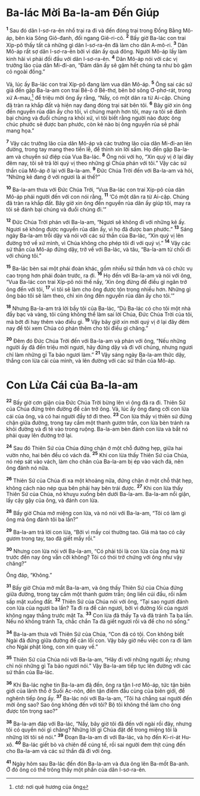 # Ba-lác Mời Ba-la-am Ðến Giúp

<sup><b>1</b></sup> Sau đó dân I-sơ-ra-ên nhổ trại ra đi và đến đóng trại trong Ðồng Bằng Mô-áp, bên kia Sông Giô-đanh, đối ngang Giê-ri-cô. <sup><b>2</b></sup> Bấy giờ Ba-lác con trai Xíp-pô thấy tất cả những gì dân I-sơ-ra-ên đã làm cho dân A-mô-ri. <sup><b>3</b></sup> Dân Mô-áp rất sợ dân I-sơ-ra-ên bởi vì dân ấy quá đông. Người Mô-áp lấy làm kinh hãi vì phải đối đầu với dân I-sơ-ra-ên. <sup><b>4</b></sup> Dân Mô-áp nói với các vị trưởng lão của dân Mi-đi-an, “Ðám dân ấy sẽ gặm hết chúng ta như bò gặm cỏ ngoài đồng.”

Vả, lúc ấy Ba-lác con trai Xíp-pô đang làm vua dân Mô-áp. <sup><b>5</b></sup> Ông sai các sứ giả đến gặp Ba-la-am con trai Bê-ô ở Bê-thơ, bên bờ sông Ơ-phơ-rát, trong xứ A-mau,[^1-0de55b81-2df9-496f-927a-7a031b0ad3ec] để triệu mời ông ấy rằng, “Nầy, có một dân ra từ Ai-cập. Chúng đã tràn ra khắp đất và hiện nay đang đóng trại sát bên tôi. <sup><b>6</b></sup> Bây giờ xin ông đến nguyền rủa dân ấy cho tôi, vì chúng mạnh hơn tôi, may ra tôi sẽ đánh bại chúng và đuổi chúng ra khỏi xứ, vì tôi biết rằng người nào được ông chúc phước sẽ được ban phước, còn kẻ nào bị ông nguyền rủa sẽ phải mang họa.”

<sup><b>7</b></sup> Vậy các trưởng lão của dân Mô-áp và các trưởng lão của dân Mi-đi-an lên đường, trong tay mang theo tiền lễ, để thỉnh xin lời sấm. Họ đến gặp Ba-la-am và chuyển sứ điệp của Vua Ba-lác. <sup><b>8</b></sup> Ông nói với họ, “Xin quý vị ở lại đây đêm nay, tôi sẽ trả lời quý vị theo những gì Chúa phán với tôi.” Vậy các sứ thần của Mô-áp ở lại với Ba-la-am. <sup><b>9</b></sup> Ðức Chúa Trời đến với Ba-la-am và hỏi, “Những kẻ đang ở với ngươi là ai thế?”

<sup><b>10</b></sup> Ba-la-am thưa với Ðức Chúa Trời, “Vua Ba-lác con trai Xíp-pô của dân Mô-áp phái người đến với con nói rằng, <sup><b>11</b></sup> ‘Có một dân ra từ Ai-cập. Chúng đã tràn ra khắp đất. Bây giờ xin ông đến nguyền rủa dân ấy giúp tôi, may ra tôi sẽ đánh bại chúng và đuổi chúng đi.’”

<sup><b>12</b></sup> Ðức Chúa Trời phán với Ba-la-am, “Ngươi sẽ không đi với những kẻ ấy. Ngươi sẽ không được nguyền rủa dân ấy, vì họ đã được ban phước.” <sup><b>13</b></sup> Sáng ngày Ba-la-am trỗi dậy và nói với các sứ thần của Ba-lác, “Xin quý vị lên đường trở về xứ mình, vì Chúa không cho phép tôi đi với quý vị.” <sup><b>14</b></sup> Vậy các sứ thần của Mô-áp đứng dậy, trở về với Ba-lác, và tâu, “Ba-la-am từ chối đi với chúng tôi.”

<sup><b>15</b></sup> Ba-lác bèn sai một phái đoàn khác, gồm nhiều sứ thần hơn và có chức vụ cao trọng hơn phái đoàn trước, ra đi. <sup><b>16</b></sup> Họ đến với Ba-la-am và nói với ông, “Vua Ba-lác con trai Xíp-pô nói thế nầy, ‘Xin ông đừng để điều gì ngăn trở ông đến với tôi, <sup><b>17</b></sup> vì tôi sẽ làm cho ông được tôn trọng nhiều hơn. Những gì ông bảo tôi sẽ làm theo, chỉ xin ông đến nguyền rủa dân ấy cho tôi.’”

<sup><b>18</b></sup> Nhưng Ba-la-am trả lời bầy tôi của Ba-lác, “Dù Ba-lác có cho tôi một nhà đầy bạc và vàng, tôi cũng không thể làm sai lời Chúa, Ðức Chúa Trời của tôi, mà bớt đi hay thêm vào điều gì. <sup><b>19</b></sup> Vậy bây giờ xin mời quý vị ở lại đây đêm nay để tôi xem Chúa có phán thêm cho tôi điều gì chăng.”

<sup><b>20</b></sup> Ðêm đó Ðức Chúa Trời đến với Ba-la-am và phán với ông, “Nếu những người ấy đã đến triệu mời ngươi, hãy đứng dậy và đi với chúng, nhưng ngươi chỉ làm những gì Ta bảo ngươi làm.” <sup><b>21</b></sup> Vậy sáng ngày Ba-la-am thức dậy, thắng con lừa cái của mình, và lên đường với các sứ thần của Mô-áp.

# Con Lừa Cái của Ba-la-am

<sup><b>22</b></sup> Bấy giờ cơn giận của Ðức Chúa Trời bừng lên vì ông đã ra đi. Thiên Sứ của Chúa đứng trên đường để cản trở ông. Vả, lúc ấy ông đang cỡi con lừa cái của ông, và có hai người đầy tớ đi theo. <sup><b>23</b></sup> Con lừa thấy vị thiên sứ đứng chận giữa đường, trong tay cầm một thanh gươm trần, con lừa bèn tránh ra khỏi đường và đi tẻ vào trong ruộng. Ba-la-am bèn đánh con lừa và bắt nó phải quay lên đường trở lại.

<sup><b>24</b></sup> Sau đó Thiên Sứ của Chúa đứng chận ở một chỗ đường hẹp, giữa hai vườn nho, hai bên đều có vách đá. <sup><b>25</b></sup> Khi con lừa thấy Thiên Sứ của Chúa, nó nép sát vào vách, làm cho chân của Ba-la-am bị ép vào vách đá, nên ông đánh nó nữa.

<sup><b>26</b></sup> Thiên Sứ của Chúa đi xa một khoảng nữa, đứng chận ở một chỗ thật hẹp, không cách nào nép qua bên phải hay bên trái được. <sup><b>27</b></sup> Khi con lừa thấy Thiên Sứ của Chúa, nó khuỵu xuống bên dưới Ba-la-am. Ba-la-am nổi giận, lấy cậy gậy của ông, và đánh con lừa.

<sup><b>28</b></sup> Bấy giờ Chúa mở miệng con lừa, và nó nói với Ba-la-am, “Tôi có làm gì ông mà ông đánh tôi ba lần?”

<sup><b>29</b></sup> Ba-la-am trả lời con lừa, “Bởi vì mầy coi thường tao. Giá mà tao có cây gươm trong tay, tao đã giết mầy rồi.”

<sup><b>30</b></sup> Nhưng con lừa nói với Ba-la-am, “Có phải tôi là con lừa của ông mà từ trước đến nay ông vẫn cỡi không? Tôi có thói trở chứng với ông như vậy chăng?”

Ông đáp, “Không.”

<sup><b>31</b></sup> Bấy giờ Chúa mở mắt Ba-la-am, và ông thấy Thiên Sứ của Chúa đứng giữa đường, trong tay cầm một thanh gươm trần; ông liền cúi đầu, rồi nằm sấp mặt xuống đất. <sup><b>32</b></sup> Thiên Sứ của Chúa nói với ông, “Tại sao ngươi đánh con lừa của ngươi ba lần? Ta đi ra để cản ngươi, bởi vì đường lối của ngươi không ngay thẳng trước mặt Ta. <sup><b>33</b></sup> Con lừa đã thấy Ta và đã tránh Ta ba lần. Nếu nó không tránh Ta, chắc chắn Ta đã giết ngươi rồi và để cho nó sống.”

<sup><b>34</b></sup> Ba-la-am thưa với Thiên Sứ của Chúa, “Con đã có tội. Con không biết Ngài đã đứng giữa đường để cản lối con. Vậy bây giờ nếu việc con ra đi làm cho Ngài phật lòng, con xin quay về.”

<sup><b>35</b></sup> Thiên Sứ của Chúa nói với Ba-la-am, “Hãy đi với những người ấy; nhưng chỉ nói những gì Ta bảo ngươi nói.” Vậy Ba-la-am tiếp tục lên đường với các sứ thần của Ba-lác.

<sup><b>36</b></sup> Khi Ba-lác nghe tin Ba-la-am đã đến, ông ra tận I-rơ Mô-áp, tức tận biên giới của lãnh thổ ở Suối Ạc-nôn, đến tận điểm đầu cùng của biên giới, để nghênh tiếp ông ấy. <sup><b>37</b></sup> Ba-lác nói với Ba-la-am, “Tôi há chẳng sai người đến mời ông sao? Sao ông không đến với tôi? Bộ tôi không thể làm cho ông được tôn trọng sao?”

<sup><b>38</b></sup> Ba-la-am đáp với Ba-lác, “Nầy, bây giờ tôi đã đến với ngài rồi đây, nhưng tôi có quyền nói gì chăng? Những lời gì Chúa đặt để trong miệng tôi là những lời tôi sẽ nói.” <sup><b>39</b></sup> Ðoạn Ba-la-am đi với Ba-lác, và họ đến Ki-ri-át Hu-xô. <sup><b>40</b></sup> Ba-lác giết bò và chiên để cúng tế, rồi sai người đem thịt cúng đến cho Ba-la-am và các sứ thần đã đi với ông.

<sup><b>41</b></sup> Ngày hôm sau Ba-lác đến đón Ba-la-am và đưa ông lên Ba-mốt Ba-anh. Ở đó ông có thể trông thấy một phần của dân I-sơ-ra-ên.

[^1-0de55b81-2df9-496f-927a-7a031b0ad3ec]: ctd: nơi quê hương của ông
